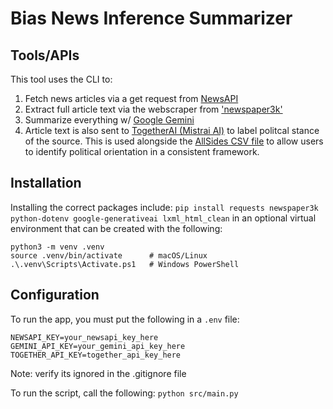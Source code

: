 # Bias News Inference Summarizer

## Tools/APIs
This tool uses the CLI to:
1. Fetch news articles via a get request from [NewsAPI](https://newsapi.org/)
2. Extract full article text via the webscraper from ['newspaper3k'](https://pypi.org/project/newspaper3k/)
3. Summarize everything w/ [Google Gemini]('google-generativeai')
4. Article text is also sent to [TogetherAI (Mistrai AI)]('https://api.together.xyz/signin?redirectUrl=%2F') to label politcal stance of the source. This is used alongside the [AllSides CSV file]('https://github.com/favstats/AllSideR/blob/master/data/allsides_data.csv') to allow users to identify political orientation in a consistent framework.

## Installation
Installing the correct packages include:
`pip install requests newspaper3k python-dotenv google-generativeai lxml_html_clean`
in an optional virtual environment that can be created with the following: 
```
python3 -m venv .venv
source .venv/bin/activate      # macOS/Linux
.\.venv\Scripts\Activate.ps1   # Windows PowerShell
```
## Configuration
To run the app, you must put the following in a `.env` file:
```
NEWSAPI_KEY=your_newsapi_key_here 
GEMINI_API_KEY=your_gemini_api_key_here
TOGETHER_API_KEY=together_api_key_here
```
Note: verify its ignored in the .gitignore file

To run the script, call the following: 
```python src/main.py```
